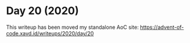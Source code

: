 # Day 20 (2020)

This writeup has been moved my standalone AoC site: https://advent-of-code.xavd.id/writeups/2020/day/20

